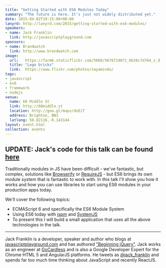 ```yaml
---
title: "Getting Started with ES6 Modules Today"
summary: "The future is here. It's just not widely distributed yet."
date: 2015-04-02T19:15:00+00:00
lanyrd: http://lanyrd.com/2015/getting-started-with-es6-modules/
speakers:
- name: Jack Franklin
  link: http://javascriptplayground.com
sponsors:
- name: Brandwatch
  link: http://www.brandwatch.com
image:
  url:   https://farm6.staticflickr.com/5068/5676724071_6b28c7d764_z_d.jpg
  title: "Lego bricks"
  link:  https://www.flickr.com/photos/sayamindu/
tags:
- javascript
- es6
- framework
- nodejs
venue:
  name: 68 Middle St
  link: http://68middle.st
  location: http://goo.gl/maps/dxEiT
  address: Brighton, BN1
  latlong: 50.82116,-0.143144
layout: event.html
collection: events
---
```


## UPDATE: Jack's code for this talk can be found [here](https://github.com/jackfranklin/jspm-demo-async-brighton)

Traditionally modules in JS have been difficult - we've fantastic, but complex, solutions like [Browserify][browserify] or [RequireJS][requireJS] - but ES6 brings its own module system that is fantastic to work with. In this talk I'll show you how it works and how you can use libraries to start using ES6 modules in your production apps today.

We'll cover the following topics:

- ECMAScript 6 and specifically the ES6 Module System
- Using ES6 today with [jspm][jspm] and [SystemJS][systemJS]
- To present this I will build a small application that uses all the above technologies in the talk.

***
Jack Franklin is a developer, speaker and author who blogs at [javascriptplayground.com][jsplayground] and has authored ["Beginning jQuery"][beginningjQuery]. Jack works as an engineer at [GoCardless][gocardless] and is also a Google Developer Expert for the Chrome HTML 5 and AngularJS platforms. He tweets as [@jack_franklin][twitter] and spends far too much time thinking about JavaScript and recently ReactJS.

[browserify]: http://browserify.org/
[requireJS]: http://requirejs.org/
[jspm]: http://jspm.io
[systemJS]: https://github.com/systemjs/systemjs
[jsplayground]: http://javascriptplayground.com
[beginningjQuery]: http://www.apress.com/9781430249320
[twitter]: http://twitter.com/jack_franklin
[gocardless]: https://gocardless.com/
